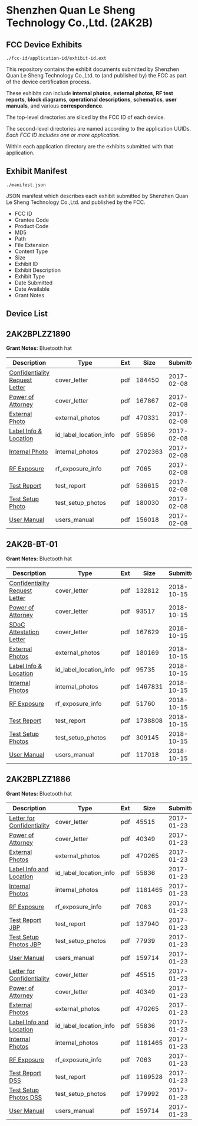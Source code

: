 # Shenzhen Quan Le Sheng Technology Co.,Ltd. (2AK2B)
## FCC Device Exhibits

```
./fcc-id/application-id/exhibit-id.ext
```

This repository contains the exhibit documents submitted by Shenzhen Quan Le Sheng Technology Co.,Ltd. to (and published by) the FCC as part of the device certification process.

These exhibits can include **internal photos**, **external photos**, **RF test reports**, **block diagrams**, **operational descriptions**, **schematics**, **user manuals**, and various **correspondence**.

The top-level directories are sliced by the FCC ID of each device.

The second-level directories are named according to the application UUIDs. *Each FCC ID includes one or more application.*

Within each application directory are the exhibits submitted with that application. 

## Exhibit Manifest

```
./manifest.json
```

JSON manifest which describes each exhibit submitted by Shenzhen Quan Le Sheng Technology Co.,Ltd. and published by the FCC.

- FCC ID
- Grantee Code
- Product Code
- MD5
- Path
- File Extension
- Content Type
- Size
- Exhibit ID
- Exhibit Description
- Exhibit Type
- Date Submitted
- Date Available
- Grant Notes

## Device List
## 2AK2BPLZZ1890
**Grant Notes:** Bluetooth hat

| Description | Type | Ext | Size | Submitted | Available |
| ----------- | ---- | --- | ---- | --------- | --------- |
| [Confidentiality Request Letter](2AK2BPLZZ1890/4b7cbd1bc919a47918aa095637ce6775/3278379.pdf) | cover_letter | pdf | 184450 | 2017-02-08 | 2017-02-08 |
| [Power of Attorney](2AK2BPLZZ1890/4b7cbd1bc919a47918aa095637ce6775/3278380.pdf) | cover_letter | pdf | 167867 | 2017-02-08 | 2017-02-08 |
| [External Photo](2AK2BPLZZ1890/4b7cbd1bc919a47918aa095637ce6775/3278376.pdf) | external_photos | pdf | 470331 | 2017-02-08 | 2017-02-08 |
| [Label Info & Location](2AK2BPLZZ1890/4b7cbd1bc919a47918aa095637ce6775/3278378.pdf) | id_label_location_info | pdf | 55856 | 2017-02-08 | 2017-02-08 |
| [Internal Photo](2AK2BPLZZ1890/4b7cbd1bc919a47918aa095637ce6775/3278377.pdf) | internal_photos | pdf | 2702363 | 2017-02-08 | 2017-02-08 |
| [RF Exposure](2AK2BPLZZ1890/4b7cbd1bc919a47918aa095637ce6775/3278381.pdf) | rf_exposure_info | pdf | 7065 | 2017-02-08 | 2017-02-08 |
| [Test Report](2AK2BPLZZ1890/4b7cbd1bc919a47918aa095637ce6775/3278382.pdf) | test_report | pdf | 536615 | 2017-02-08 | 2017-02-08 |
| [Test Setup Photo](2AK2BPLZZ1890/4b7cbd1bc919a47918aa095637ce6775/3278383.pdf) | test_setup_photos | pdf | 180030 | 2017-02-08 | 2017-02-08 |
| [User Manual](2AK2BPLZZ1890/4b7cbd1bc919a47918aa095637ce6775/3278384.pdf) | users_manual | pdf | 156018 | 2017-02-08 | 2017-02-08 |
## 2AK2B-BT-01
**Grant Notes:** Bluetooth hat

| Description | Type | Ext | Size | Submitted | Available |
| ----------- | ---- | --- | ---- | --------- | --------- |
| [Confidentiality Request Letter](2AK2B-BT-01/dc229ad9a44db93cde02907c1a5f4a9e/4035835.pdf) | cover_letter | pdf | 132812 | 2018-10-15 | 2018-10-15 |
| [Power of Attorney](2AK2B-BT-01/dc229ad9a44db93cde02907c1a5f4a9e/4035836.pdf) | cover_letter | pdf | 93517 | 2018-10-15 | 2018-10-15 |
| [SDoC Attestation Letter](2AK2B-BT-01/dc229ad9a44db93cde02907c1a5f4a9e/4035838.pdf) | cover_letter | pdf | 167629 | 2018-10-15 | 2018-10-15 |
| [External Photos](2AK2B-BT-01/dc229ad9a44db93cde02907c1a5f4a9e/4035832.pdf) | external_photos | pdf | 180169 | 2018-10-15 | 2018-10-15 |
| [Label Info & Location](2AK2B-BT-01/dc229ad9a44db93cde02907c1a5f4a9e/4035834.pdf) | id_label_location_info | pdf | 95735 | 2018-10-15 | 2018-10-15 |
| [Internal Photos](2AK2B-BT-01/dc229ad9a44db93cde02907c1a5f4a9e/4035833.pdf) | internal_photos | pdf | 1467831 | 2018-10-15 | 2018-10-15 |
| [RF Exposure](2AK2B-BT-01/dc229ad9a44db93cde02907c1a5f4a9e/4035837.pdf) | rf_exposure_info | pdf | 51760 | 2018-10-15 | 2018-10-15 |
| [Test Report](2AK2B-BT-01/dc229ad9a44db93cde02907c1a5f4a9e/4035839.pdf) | test_report | pdf | 1738808 | 2018-10-15 | 2018-10-15 |
| [Test Setup Photos](2AK2B-BT-01/dc229ad9a44db93cde02907c1a5f4a9e/4035840.pdf) | test_setup_photos | pdf | 309145 | 2018-10-15 | 2018-10-15 |
| [User Manual](2AK2B-BT-01/dc229ad9a44db93cde02907c1a5f4a9e/4035841.pdf) | users_manual | pdf | 117018 | 2018-10-15 | 2018-10-15 |
## 2AK2BPLZZ1886
**Grant Notes:** Bluetooth hat

| Description | Type | Ext | Size | Submitted | Available |
| ----------- | ---- | --- | ---- | --------- | --------- |
| [Letter for Confidentiality](2AK2BPLZZ1886/93f1c8bf3c67e9b0e36438506cd1fa62/3267806.pdf) | cover_letter | pdf | 45515 | 2017-01-23 | 2017-01-23 |
| [Power of Attorney](2AK2BPLZZ1886/93f1c8bf3c67e9b0e36438506cd1fa62/3267807.pdf) | cover_letter | pdf | 40349 | 2017-01-23 | 2017-01-23 |
| [External Photos](2AK2BPLZZ1886/93f1c8bf3c67e9b0e36438506cd1fa62/3267803.pdf) | external_photos | pdf | 470265 | 2017-01-23 | 2017-01-23 |
| [Label Info and Location](2AK2BPLZZ1886/93f1c8bf3c67e9b0e36438506cd1fa62/3267805.pdf) | id_label_location_info | pdf | 55836 | 2017-01-23 | 2017-01-23 |
| [Internal Photos](2AK2BPLZZ1886/93f1c8bf3c67e9b0e36438506cd1fa62/3267804.pdf) | internal_photos | pdf | 1181465 | 2017-01-23 | 2017-01-23 |
| [RF Exposure](2AK2BPLZZ1886/93f1c8bf3c67e9b0e36438506cd1fa62/3267808.pdf) | rf_exposure_info | pdf | 7063 | 2017-01-23 | 2017-01-23 |
| [Test Report JBP](2AK2BPLZZ1886/93f1c8bf3c67e9b0e36438506cd1fa62/3267841.pdf) | test_report | pdf | 137940 | 2017-01-23 | 2017-01-23 |
| [Test Setup Photos JBP](2AK2BPLZZ1886/93f1c8bf3c67e9b0e36438506cd1fa62/3267842.pdf) | test_setup_photos | pdf | 77939 | 2017-01-23 | 2017-01-23 |
| [User Manual](2AK2BPLZZ1886/93f1c8bf3c67e9b0e36438506cd1fa62/3267811.pdf) | users_manual | pdf | 159714 | 2017-01-23 | 2017-01-23 |
| [Letter for Confidentiality](2AK2BPLZZ1886/31363806117c40386e565f9c51d5355e/3267806.pdf) | cover_letter | pdf | 45515 | 2017-01-23 | 2017-01-23 |
| [Power of Attorney](2AK2BPLZZ1886/31363806117c40386e565f9c51d5355e/3267807.pdf) | cover_letter | pdf | 40349 | 2017-01-23 | 2017-01-23 |
| [External Photos](2AK2BPLZZ1886/31363806117c40386e565f9c51d5355e/3267803.pdf) | external_photos | pdf | 470265 | 2017-01-23 | 2017-01-23 |
| [Label Info and Location](2AK2BPLZZ1886/31363806117c40386e565f9c51d5355e/3267805.pdf) | id_label_location_info | pdf | 55836 | 2017-01-23 | 2017-01-23 |
| [Internal Photos](2AK2BPLZZ1886/31363806117c40386e565f9c51d5355e/3267804.pdf) | internal_photos | pdf | 1181465 | 2017-01-23 | 2017-01-23 |
| [RF Exposure](2AK2BPLZZ1886/31363806117c40386e565f9c51d5355e/3267808.pdf) | rf_exposure_info | pdf | 7063 | 2017-01-23 | 2017-01-23 |
| [Test Report DSS](2AK2BPLZZ1886/31363806117c40386e565f9c51d5355e/3267809.pdf) | test_report | pdf | 1169528 | 2017-01-23 | 2017-01-23 |
| [Test Setup Photos DSS](2AK2BPLZZ1886/31363806117c40386e565f9c51d5355e/3267810.pdf) | test_setup_photos | pdf | 179992 | 2017-01-23 | 2017-01-23 |
| [User Manual](2AK2BPLZZ1886/31363806117c40386e565f9c51d5355e/3267811.pdf) | users_manual | pdf | 159714 | 2017-01-23 | 2017-01-23 |
